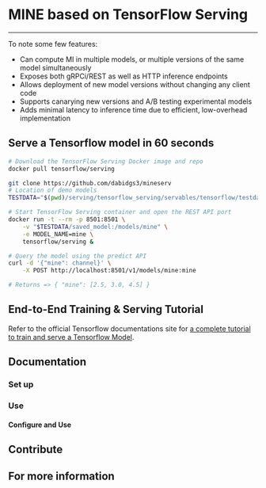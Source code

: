 # MINE based on TensorFlow Serving


----

To note some few features:

-   Can compute MI in multiple models, or multiple versions of the same model
    simultaneously
-   Exposes both gRPCi/REST as well as HTTP inference endpoints
-   Allows deployment of new model versions without changing any client code
-   Supports canarying new versions and A/B testing experimental models
-   Adds minimal latency to inference time due to efficient, low-overhead
    implementation

## Serve a Tensorflow model in 60 seconds
```bash
# Download the TensorFlow Serving Docker image and repo
docker pull tensorflow/serving

git clone https://github.com/dabidgs3/mineserv
# Location of demo models
TESTDATA="$(pwd)/serving/tensorflow_serving/servables/tensorflow/testdata"

# Start TensorFlow Serving container and open the REST API port
docker run -t --rm -p 8501:8501 \
    -v "$TESTDATA/saved_model:/models/mine" \
    -e MODEL_NAME=mine \
    tensorflow/serving &

# Query the model using the predict API
curl -d '{"mine": channel}' \
    -X POST http://localhost:8501/v1/models/mine:mine

# Returns => { "mine": [2.5, 3.0, 4.5] }
```

## End-to-End Training & Serving Tutorial

Refer to the official Tensorflow documentations site for [a complete tutorial to train and serve a Tensorflow Model](https://www.tensorflow.org/tfx/tutorials/serving/rest_simple).


## Documentation

### Set up
### Use

#### Configure and Use
## Contribute
## For more information

